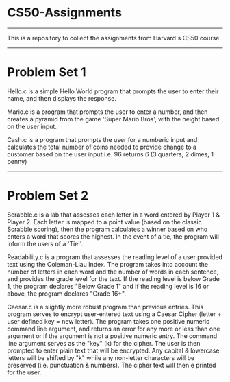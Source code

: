 # CS50-Assignments

---

This is a repository to collect the assignments from Harvard's CS50 course.

---

# Problem Set 1

Hello.c is a simple Hello World program that prompts the user to enter their name, and then displays the response.

Mario.c is a program that prompts the user to enter a number, and then creates a pyramid from the game 'Super Mario Bros', with the height based on the user input.

Cash.c is a program that prompts the user for a numberic input and calculates the total number of coins needed to provide change to a customer based on the user input i.e. 96 returns 6 (3 quarters, 2 dimes, 1 penny)


---

# Problem Set 2

Scrabble.c is a lab that assesses each letter in a word entered by Player 1 & Player 2.  Each letter is mapped to a point value (based on the classic Scrabble scoring), then the program calculates a winner based on who enters a word that scores the highest.  In the event of a tie, the program will inform the users of a 'Tie!'.

Readability.c is a program that assesses the reading level of a user provided text using the Coleman-Liau Index.  The program takes into account the number of letters in each word and the number of words in each sentence, and provides the grade level for the text.  If the reading level is below Grade 1, the program declares "Below Grade 1" and if the reading level is 16 or above, the program declares "Grade 16+".

Caesar.c is a slightly more robust program than previous entries.  This program serves to encrypt user-entered text using a Caesar Cipher (letter + user defined key = new letter).  The program takes one positive numeric command line argument, and returns an error for any more or less than one argument or if the argument is not a positive numeric entry.  The command line argument serves as the "key" (k) for the cipher.  The user is then prompted to enter plain text that will be encrypted.  Any capital & lowercase letters will be shifted by "k" while any non-letter characters will be preserved (i.e. punctuation & numbers).  The cipher text will then e printed for the user.


